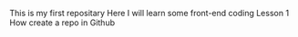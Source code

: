 This is my first repositary
Here I will learn some front-end coding
Lesson 1
How create a repo in Github

